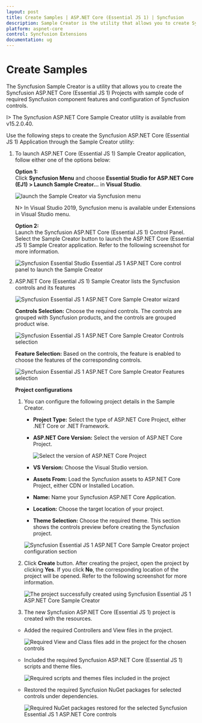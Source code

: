 ```yaml
---
layout: post
title: Create Samples | ASP.NET Core (Essential JS 1) | Syncfusion
description: Sample Creator is the utility that allows you to create Syncfusion ASP.NET Core Projects along with the samples based on Controls and Features selection
platform: aspnet-core
control: Syncfusion Extensions
documentation: ug
---
```


# Create Samples

The Syncfusion Sample Creator is a utility that allows you to create the Syncfusion ASP.NET Core (Essential JS 1) Projects with sample code of required Syncfusion component features and configuration of Syncfusion controls.

I> The Syncfusion ASP.NET Core Sample Creator utility is available from v15.2.0.40.

Use the following steps to create the Syncfusion ASP.NET Core (Essential JS 1) Application through the Sample Creator utility:

1. To launch ASP.NET Core (Essential JS 1) Sample Creator application, follow either one of the options below: 

   **Option 1:**   
   Click **Syncfusion Menu** and choose **Essential Studio for ASP.NET Core (EJ1) > Launch Sample Creator…** in **Visual Studio**.
   
   ![launch the Sample Creator via Syncfusion menu](Create-Samples_images/Syncfusion_Menu_SampleCreator.png)

   N> In Visual Studio 2019, Syncfusion menu is available under Extensions in Visual Studio menu.

   **Option 2:**  
   Launch the Syncfusion ASP.NET Core (Essential JS 1) Control Panel. Select the Sample Creator button to launch the ASP.NET Core (Essential JS 1) Sample Creator application. Refer to the following screenshot for more information.

   ![Syncfusion Essential Studio Essential JS 1 ASP.NET Core control panel to launch the Sample Creator](Create-Samples_images/SampleCreator-img1.png)

2. ASP.NET Core (Essential JS 1) Sample Creator lists the Syncfusion controls and its features

   ![Syncfusion Essential JS 1 ASP.NET Core Sample Creator wizard](Create-Samples_images/SampleCreator-img2.png)

   **Controls Selection:** Choose the required controls. The controls are grouped with Syncfusion products, and the controls are grouped product wise.

   ![Syncfusion Essential JS 1 ASP.NET Core Sample Creator Controls selection](Create-Samples_images/SampleCreator-img3.jpeg)

   **Feature Selection:** Based on the controls, the feature is enabled to choose the features of the corresponding controls.

   ![Syncfusion Essential JS 1 ASP.NET Core Sample Creator Features selection](Create-Samples_images/SampleCreator-img4.png)

   **Project configurations**

   1. You can configure the following project details in the Sample Creator.

      * **Project Type:** Select the type of ASP.NET Core Project, either .NET Core or .NET Framework.
   
      * **ASP.NET Core Version:** Select the version of ASP.NET Core Project.
        
        ![Select the version of ASP.NET Core Project](Create-Samples_images/SampleCreator-img10.png)

      * **VS Version:** Choose the Visual Studio version.
   
      * **Assets From:** Load the Syncfusion assets to ASP.NET Core Project, either CDN or Installed Location.

      * **Name:** Name your Syncfusion ASP.NET Core Application.

      * **Location:** Choose the target location of your project.

      * **Theme Selection:** Choose the required theme. This section shows the controls preview before creating the Syncfusion project.

      ![Syncfusion Essential JS 1 ASP.NET Core Sample Creator project configuration section](Create-Samples_images/SampleCreator-img5.png)

   2. Click **Create** button. After creating the project, open the project by clicking **Yes**. If you click **No**, the corresponding location of the project will be opened. Refer to the following screenshot for more information.

      ![The project successfully created using Syncfusion Essential JS 1 ASP.NET Core Sample Creator](Create-Samples_images/SampleCreator-img6.png)

   3. The new Syncfusion ASP.NET Core (Essential JS 1) project is created with the resources.

   * Added the required Controllers and View files in the project.

     ![Required View and Class files add in the project for the chosen controls](Create-Samples_images/SampleCreator-img7.png)

   * Included the required Syncfusion ASP.NET Core (Essential JS 1) scripts and theme files.

     ![Required scripts and themes files included in the project](Create-Samples_images/SampleCreator-img9.png)

   * Restored the required Syncfusion NuGet packages for selected controls under dependencies.

     ![Required NuGet packages restored for the selected Syncfusion Essential JS 1 ASP.NET Core controls](Create-Samples_images/SampleCreator-img8.png)
